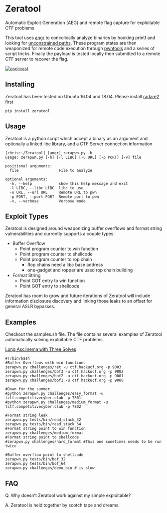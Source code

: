 # Zeratool
Automatic Exploit Generation (AEG) and remote flag capture for exploitable CTF problems

This tool uses [angr](https://github.com/angr/angr) to concolically analyze binaries by hooking printf and looking for [unconstrained paths](https://github.com/angr/angr-doc/blob/master/docs/examples.md#vulnerability-discovery). These program states are then weaponized for remote code execution through [pwntools](https://github.com/Gallopsled/pwntools) and a series of script tricks. Finally the payload is tested locally then submitted to a remote CTF server to recover the flag.

[![asciicast](https://asciinema.org/a/188002.png)](https://asciinema.org/a/188002)

## Installing
Zeratool has been tested on Ubuntu 16.04 and 18.04. Please install [radare2](https://github.com/radareorg/radare2) first

    pip install zeratool
    
## Usage
Zeratool is a python script which accept a binary as an argument and optionally a linked libc library, and a CTF Server connection information

```
[chris:~/Zeratool] [angr] zerapwn.py -h
usage: zerapwn.py [-h] [-l LIBC] [-u URL] [-p PORT] [-v] file

positional arguments:
  file                  File to analyze

optional arguments:
  -h, --help            show this help message and exit
  -l LIBC, --libc LIBC  libc to use
  -u URL, --url URL     Remote URL to pwn
  -p PORT, --port PORT  Remote port to pwn
  -v, --verbose         Verbose mode
```

## Exploit Types
Zeratool is designed around weaponizing buffer overflows and format string vulnerabilities and currently supports a couple types:

 * Buffer Overflow
   * Point program counter to win function
   * Point program counter to shellcode
   * Point program counter to rop chain
     * Rop chains need a libc base address
     * one-gadget and ropper are used rop chain building
 * Format String
   * Point GOT entry to win function
   * Point GOT entry to shellcode

Zeratool has room to grow and future iterations of Zeratool will include information disclosure discovery and linking those leaks to an offset for general ASLR bypasses. 

## Examples
Checkout the samples.sh file. The file contains several examples of Zeratool automatically solving exploitable CTF problems.

[Long Asciinema with Three Solves](https://asciinema.org/a/188001)

```
#!/bin/bash
#Buffer Overflows with win functions
zerapwn.py challenges/ret -u ctf.hackucf.org -p 9003
zerapwn.py challenges/bof3 -u ctf.hackucf.org -p 9002
zerapwn.py challenges/bof2 -u ctf.hackucf.org -p 9001
zerapwn.py challenges/bof1 -u ctf.hackucf.org -p 9000

#Down for the summer
#python zerapwn.py challenges/easy_format -u tctf.competitivecyber.club -p 7801
#python zerapwn.py challenges/medium_format -u tctf.competitivecyber.club -p 7802

#Format string leak
zerapwn.py tests/bin/read_stack_32
zerapwn.py tests/bin/read_stack_64
#Format string point to win function
zerapwn.py challenges/medium_format
#Format string point to shellcode
#zerapwn.py challenges/hard_format #This one sometimes needs to be run twice

#Buffer overflow point to shellcode
zerapwn.py tests/bin/bof_32
zerapwn.py tests/bin/bof_64
zerapwn.py challenges/demo_bin # is slow
```

## FAQ
Q. Why doesn't Zeratool work against my simple exploitable?

A. Zeratool is held together by scotch tape and dreams. 
